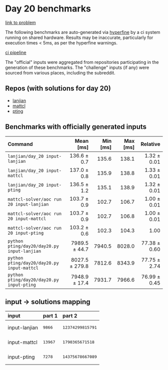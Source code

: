 # Day 20 benchmarks

[link to problem](http://adventofcode.com/2022/day/20)

The following benchmarks are auto-generated via [hyperfine](https://github.com/sharkdp/hyperfine) by a ci system running on shared hardware. Results may be inaccurate, particularly for execution times < 5ms, as per the hyperfine warnings.

[ci pipeline](http://ci.papercode.net:8080/teams/aoc2022/pipelines/aoc-compare-2022)

The "official" inputs were aggregated from repositories participating in the generation of these benchmarks. The "challenge" inputs (if any) were sourced from various places, including the subreddit.

## Repos (with solutions for day 20)


- [lanjian](https://github.com/LanJian/aoc-2022)
- [mattcl](https://github.com/mattcl/aoc2022)
- [pting](https://github.com/pting/aoc2022)

## Benchmarks with officially generated inputs
| Command | Mean [ms] | Min [ms] | Max [ms] | Relative |
|:---|---:|---:|---:|---:|
| `lanjian/day_20 input-lanjian` | 136.6 ± 0.7 | 135.6 | 138.1 | 1.32 ± 0.01 |
| `lanjian/day_20 input-mattcl` | 137.0 ± 0.8 | 135.9 | 138.8 | 1.33 ± 0.01 |
| `lanjian/day_20 input-pting` | 136.5 ± 1.2 | 135.1 | 138.9 | 1.32 ± 0.01 |
| `mattcl-solver/aoc run 20 input-lanjian` | 103.7 ± 0.9 | 102.7 | 106.7 | 1.00 ± 0.01 |
| `mattcl-solver/aoc run 20 input-mattcl` | 103.7 ± 0.9 | 102.7 | 106.8 | 1.00 ± 0.01 |
| `mattcl-solver/aoc run 20 input-pting` | 103.2 ± 0.6 | 102.3 | 104.3 | 1.00 |
| `python pting/day20/day20.py input-lanjian` | 7989.5 ± 44.7 | 7940.5 | 8028.0 | 77.38 ± 0.60 |
| `python pting/day20/day20.py input-mattcl` | 8027.5 ± 279.8 | 7812.6 | 8343.9 | 77.75 ± 2.74 |
| `python pting/day20/day20.py input-pting` | 7948.9 ± 17.4 | 7931.7 | 7966.6 | 76.99 ± 0.45 |

## input -> solutions mapping
|input|part 1|part 2|
|:---|:---|:---|
|input-lanjian|<pre>9866</pre>|<pre>12374299815791</pre>|
|input-mattcl|<pre>13967</pre>|<pre>1790365671518</pre>|
|input-pting|<pre>7278</pre>|<pre>14375678667089</pre>|
